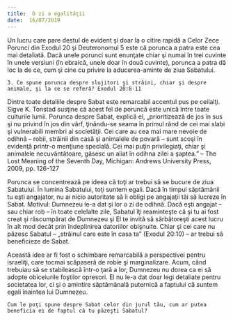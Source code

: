 ```yaml
---
title:  O zi a egalităţii
date:  16/07/2019
---
```


Un lucru care pare destul de evident şi doar la o citire rapidă a Celor Zece Porunci din Exodul 20 şi Deuteronomul 5 este că porunca a patra este cea mai detaliată. Dacă unele porunci sunt enunţate chiar şi numai în trei cuvinte în unele versiuni (în ebraică, unele doar în două cuvinte), porunca a patra dă loc la de ce, cum şi cine cu privire la aducerea-aminte de ziua Sabatului.

`3. Ce spune porunca despre slujitori şi străini, chiar şi despre animale, şi la ce se referă? Exodul 20:8-11`

Dintre toate detaliile despre Sabat este remarcabil accentul pus pe ceilalţi. Sigve K. Tonstad susţine că acest fel de poruncă este unică între toate culturile lumii. Porunca despre Sabat, explică el, „prioritizează de jos în sus şi nu privind în jos din vârf, ţinându-se seama în primul rând de cei mai slabi şi vulnerabili membri ai societăţii. Cei care au cea mai mare nevoie de odihnă – robii, străinii din casă şi animalele de povară – sunt scoşi în evidenţă printr-o menţiune specială. Cei mai puţin privilegiaţi, chiar şi animalele necuvântătoare, găsesc un aliat în odihna zilei a şaptea.” – The Lost Meaning of the Seventh Day, Michigan: Andrews University Press, 2009, pp. 126-127

Porunca se concentrează pe ideea că toţi ar trebui să se bucure de ziua Sabatului. În lumina Sabatului, toţi suntem egali. Dacă în timpul săptămânii tu eşti angajator, nu ai nicio autoritate să îi obligi pe angajaţii tăi să lucreze în Sabat. Motivul: Dumnezeu le-a dat şi lor o zi de odihnă. Dacă eşti angajat – sau chiar rob – în toate celelalte zile, Sabatul îţi reaminteşte că şi tu ai fost creat şi răscumpărat de Dumnezeu şi El te invită să sărbătoreşti acest lucru în alt mod decât prin îndeplinirea datoriilor obişnuite. Chiar şi cei care nu păzesc Sabatul – „străinul care este în casa ta” (Exodul 20:10) – ar trebui să beneficieze de Sabat.

Această idee ar fi fost o schimbare remarcabilă a perspectivei pentru israeliţi, care tocmai scăpaseră de robie şi marginalizare. Acum, când trebuiau să se stabilească într-o ţară a lor, Dumnezeu nu dorea ca ei să adopte obiceiurile foştilor opresori. El nu le-a dat doar legi detaliate pentru societatea lor, ci şi o amintire săptămânală puternică a faptului că suntem egali înaintea lui Dumnezeu.

`Cum le poţi spune despre Sabat celor din jurul tău, cum ar putea beneficia ei de faptul că tu păzeşti Sabatul?`